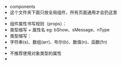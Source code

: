 + components
+ 这个文件夹下面只放全局组件，所有页面通用才会扔这里
+ 
+ 组件属性书写规则（props）：
+ 类型缩写 + 属性名 eg: bShow、sMessage、nType
+ 类型缩写：
+ 字符串(s)、数组(arr)、布尔(b)、数值(n)、函数(fn)
+ 
+ 不推荐使用对象类型的属性
+ 